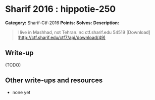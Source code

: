 # Sharif 2016 : hippotie-250

**Category:** Sharif-Ctf-2016
**Points:** 
**Solves:** 
**Description:**

> I live in Mashhad, not Tehran. nc ctf.sharif.edu 54519 [Download](<http://ctf.sharif.edu/ctf7/api/download/49)>


## Write-up

(TODO)

## Other write-ups and resources

* none yet
